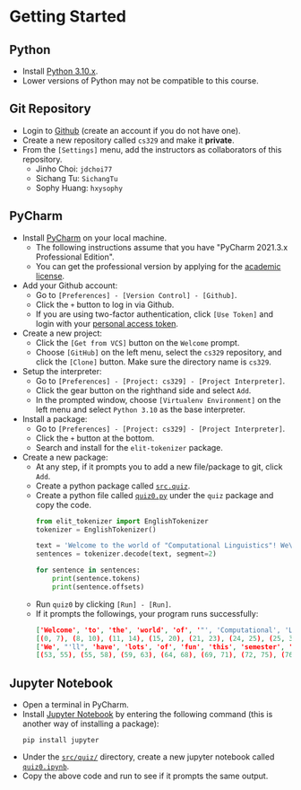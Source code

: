 # Getting Started

## Python

* Install [Python 3.10.x](https://www.python.org/downloads/).
* Lower versions of Python may not be compatible to this course.

## Git Repository

* Login to [Github](https://github.com) (create an account if you do not have one). 
* Create a new repository called `cs329` and make it **private**.
* From the `[Settings]` menu, add the instructors as collaborators of this repository.
  * Jinho Choi: `jdchoi77`
  * Sichang Tu: `SichangTu`
  * Sophy Huang: `hxysophy`

## PyCharm

* Install [PyCharm](https://www.jetbrains.com/pycharm/download/) on your local machine.
  * The following instructions assume that you have "PyCharm 2021.3.x Professional Edition".
  * You can get the professional version by applying for the [academic license](https://www.jetbrains.com/student/).
* Add your Github account:
  * Go to `[Preferences] - [Version Control] - [Github]`.
  * Click the `+` button to log in via Github.
  * If you are using two-factor authentication, click `[Use Token]` and login with your [personal access token](https://help.github.com/articles/creating-a-personal-access-token-for-the-command-line/).
* Create a new project:
  * Click the `[Get from VCS]` button on the `Welcome` prompt.
  * Choose `[GitHub]` on the left menu, select the `cs329` repository, and click the `[Clone]` button.  Make sure the directory name is `cs329`.
* Setup the interpreter:
  * Go to `[Preferences] - [Project: cs329] - [Project Interpreter]`.
  * Click the gear button on the righthand side and select `Add`.
  * In the prompted window, choose `[Virtualenv Environment]` on the left menu and select `Python 3.10` as the base interpreter.
* Install a package:
  * Go to `[Preferences] - [Project: cs329] - [Project Interpreter]`.
  * Click the `+` button at the bottom.
  * Search and install for the `elit-tokenizer` package.
* Create a new package:
  * At any step, if it prompts you to add a new file/package to git, click `Add`.
  * Create a python package called [`src.quiz`](../src/quiz/).
  * Create a python file called [`quiz0.py`](../src/quiz/quiz0.py) under the `quiz` package and copy the code.
    ```python
    from elit_tokenizer import EnglishTokenizer
    tokenizer = EnglishTokenizer()
    
    text = 'Welcome to the world of "Computational Linguistics"! We\'ll have lots of fun this semester.'
    sentences = tokenizer.decode(text, segment=2)
  
    for sentence in sentences:
        print(sentence.tokens)
        print(sentence.offsets)
    ```
  * Run `quiz0` by clicking `[Run] - [Run]`.
  * If it prompts the followings, your program runs successfully:
    ```json
    ['Welcome', 'to', 'the', 'world', 'of', '"', 'Computational', 'Linguistics', '"', '!']
    [(0, 7), (8, 10), (11, 14), (15, 20), (21, 23), (24, 25), (25, 38), (39, 50), (50, 51), (51, 52)]
    ['We', "'ll", 'have', 'lots', 'of', 'fun', 'this', 'semester', '.']
    [(53, 55), (55, 58), (59, 63), (64, 68), (69, 71), (72, 75), (76, 80), (81, 89), (89, 90)]
    ```

## Jupyter Notebook

* Open a terminal in PyCharm.
* Install [Jupyter Notebook](http://jupyter.readthedocs.io/en/latest/install.html) by entering the following command (this is another way of installing a package):
  ```
  pip install jupyter
  ```
* Under the [`src/quiz/`](../src/quiz/) directory, create a new jupyter notebook called [`quiz0.ipynb`](../src/quiz/quiz0.ipynb).
* Copy the above code and run to see if it prompts the same output.